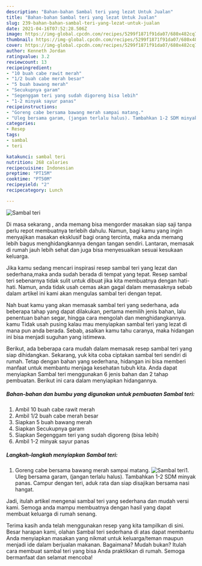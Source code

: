 ```yaml
---
description: "Bahan-bahan Sambal teri yang lezat Untuk Jualan"
title: "Bahan-bahan Sambal teri yang lezat Untuk Jualan"
slug: 239-bahan-bahan-sambal-teri-yang-lezat-untuk-jualan
date: 2021-04-16T07:52:28.506Z
image: https://img-global.cpcdn.com/recipes/5299f1871f91da07/680x482cq70/sambal-teri-foto-resep-utama.jpg
thumbnail: https://img-global.cpcdn.com/recipes/5299f1871f91da07/680x482cq70/sambal-teri-foto-resep-utama.jpg
cover: https://img-global.cpcdn.com/recipes/5299f1871f91da07/680x482cq70/sambal-teri-foto-resep-utama.jpg
author: Kenneth Jordan
ratingvalue: 3.2
reviewcount: 13
recipeingredient:
- "10 buah cabe rawit merah"
- "1/2 buah cabe merah besar"
- "5 buah bawang merah"
- "Secukupnya garam"
- "Segenggam teri yang sudah digoreng bisa lebih"
- "1-2 minyak sayur panas"
recipeinstructions:
- "Goreng cabe bersama bawang merah sampai matang."
- "Uleg bersama garam, (jangan terlalu halus). Tambahkan 1-2 SDM minyak panas. Campur dengan teri, aduk rata dan siap disajikan bersama nasi hangat."
categories:
- Resep
tags:
- sambal
- teri

katakunci: sambal teri 
nutrition: 268 calories
recipecuisine: Indonesian
preptime: "PT15M"
cooktime: "PT50M"
recipeyield: "2"
recipecategory: Lunch

---
```



![Sambal teri](https://img-global.cpcdn.com/recipes/5299f1871f91da07/680x482cq70/sambal-teri-foto-resep-utama.jpg)

Di masa  sekarang , anda memang bisa mengorder masakan siap saji tanpa perlu repot membuatnya terlebih dahulu. Namun, bagi kamu yang ingin menyajikan masakan eksklusif bagi orang tercinta, maka anda memang lebih bagus menghidangkannya dengan tangan sendiri. Lantaran, memasak di rumah jauh lebih sehat dan juga bisa menyesuaikan sesuai kesukaan keluarga.

Jika kamu sedang mencari inspirasi resep sambal teri yang lezat dan sederhana,maka anda sudah berada di tempat yang tepat. Resep sambal teri  sebenarnya tidak sulit untuk dibuat jika kita membuatnya dengan hati-hati. Namun, anda tidak usah cemas akan gagal dalam memasaknya 
sebab dalam artikel ini kami akan mengulas sambal teri dengan tepat.  



Nah buat kamu yang akan memasak sambal teri yang sederhana, ada beberapa tahap yang dapat dilakukan, pertama memilih jenis bahan, lalu penentuan bahan segar, hingga cara mengolah dan menghidangkannya. kamu Tidak usah pusing kalau mau menyiapkan sambal teri yang lezat di mana pun anda berada. Sebab, asalkan kamu  tahu caranya, maka hidangan ini bisa menjadi suguhan yang istimewa.

Berikut, ada beberapa cara mudah dalam memasak resep sambal teri yang siap dihidangkan. Sekarang, yuk kita coba ciptakan sambal teri sendiri di rumah. Tetap dengan bahan yang sederhana, hidangan ini bisa memberi manfaat untuk membantu menjaga kesehatan tubuh kita. Anda dapat menyiapkan Sambal teri menggunakan 6 jenis bahan dan 2 tahap pembuatan. Berikut ini cara dalam menyiapkan hidangannya.

<!--inarticleads1-->

##### Bahan-bahan dan bumbu yang digunakan untuk pembuatan Sambal teri:

1. Ambil 10 buah cabe rawit merah
1. Ambil 1/2 buah cabe merah besar
1. Siapkan 5 buah bawang merah
1. Siapkan Secukupnya garam
1. Siapkan Segenggam teri yang sudah digoreng (bisa lebih)
1. Ambil 1-2 minyak sayur panas




<!--inarticleads2-->

##### Langkah-langkah menyiapkan Sambal teri:

1. Goreng cabe bersama bawang merah sampai matang.
<img src="https://img-global.cpcdn.com/steps/adcb28db2ddf5671/160x128cq70/sambal-teri-langkah-memasak-1-foto.jpg" alt="Sambal teri">1. Uleg bersama garam, (jangan terlalu halus). Tambahkan 1-2 SDM minyak panas. Campur dengan teri, aduk rata dan siap disajikan bersama nasi hangat.




Jadi, itulah artikel mengenai  sambal teri  yang sederhana dan mudah versi kami. Semoga anda mampu membuatnya dengan hasil yang dapat membuat keluarga di rumah senang. 

Terima kasih anda telah menggunakan resep yang kita tampilkan di sini. Besar harapan kami, olahan  Sambal teri sederhana di atas dapat membantu Anda menyiapkan masakan yang nikmat untuk keluarga/teman maupun menjadi ide dalam berjualan makanan. Bagaimana? Mudah bukan? Itulah cara membuat sambal teri yang bisa Anda praktikkan di rumah. Semoga bermanfaat dan selamat mencoba!


